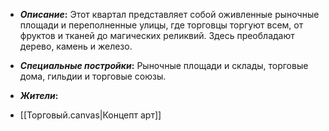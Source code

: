 - **_Описание_:**
    Этот квартал представляет собой оживленные рыночные площади и переполненные улицы, где торговцы торгуют всем, от фруктов и тканей до магических реликвий. Здесь преобладают дерево, камень и железо.

- **_Специальные постройки_:**
    Рыночные площади и склады, торговые дома, гильдии и торговые союзы.

- **_Жители_:**
    

- [[Торговый.canvas|Концепт арт]]